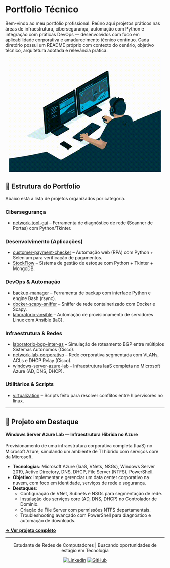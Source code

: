 #  Portfolio Técnico 


Bem-vindo ao meu portfólio profissional. Reúno aqui projetos práticos nas áreas de infraestrutura, cibersegurança, automação com Python e integração com práticas DevOps — desenvolvidos com foco em aplicabilidade corporativa e amadurecimento técnico contínuo. Cada diretório possui um README próprio com contexto do cenário, objetivo técnico, arquitetura adotada e relevância prática.

<div align="center">

![Demonstração TI](./TI.gif)

</div>

## 📁 Estrutura do Portfolio

Abaixo está a lista de projetos organizados por categoria.

### Cibersegurança
- [network-tool-gui](./ciberseguranca/network-tool-gui) – Ferramenta de diagnóstico de rede (Scanner de Portas) com Python/Tkinter.

### Desenvolvimento (Aplicações)
- [customer-payment-checker](./dev/customer-payment-checker) – Automação web (RPA) com Python + Selenium para verificação de pagamentos.
- [StockFlow](./dev/StockFlow) – Sistema de gestão de estoque com Python + Tkinter + MongoDB.

### DevOps & Automação
- [backup-manager](./devops/backup-manager) – Ferramenta de backup com interface Python e engine Bash (rsync).
- [docker-scapy-sniffer](./devops/docker-scapy-sniffer) – Sniffer de rede containerizado com Docker e Scapy.
- [laboratorio-ansible](./devops/laboratorio-ansible) – Automação de provisionamento de servidores Linux com Ansible (IaC).

### Infraestrutura & Redes
- [laboratorio-bgp-inter-as](./Infraestrutura/laboratorio-bgp-inter-as) – Simulação de roteamento BGP entre múltiplos Sistemas Autônomos (Cisco).
- [network-lab-corporativo](./Infraestrutura/network-lab-corporativo) – Rede corporativa segmentada com VLANs, ACLs e DHCP Relay (Cisco).
- [windows-server-azure-lab](./Infraestrutura/windows-server-azure-lab) – Infraestrutura IaaS completa no Microsoft Azure (AD, DNS, DHCP).

### Utilitários & Scripts
- [virtualization](./utility-scripts/virtualization) – Scripts feito para resolver conflitos entre hipervisores no linux.

---

## 🎯 Projeto em Destaque

#### Windows Server Azure Lab — Infraestrutura Híbrida no Azure
Provisionamento de uma infraestrutura corporativa completa (IaaS) no Microsoft Azure, simulando um ambiente de TI híbrido com serviços core da Microsoft.

- **Tecnologias**: Microsoft Azure (IaaS, VNets, NSGs), Windows Server 2019, Active Directory, DNS, DHCP, File Server (NTFS), PowerShell.
- **Objetivo**: Implementar e gerenciar um data center corporativo na nuvem, com foco em identidade, serviços de rede e segurança.
- **Destaques**:
    - Configuração de VNet, Subnets e NSGs para segmentação de rede.
    - Instalação dos serviços core (AD, DNS, DHCP) no Controlador de Domínio.
    - Criação de File Server com permissões NTFS departamentais.
    - Troubleshooting avançado com PowerShell para diagnóstico e automação de downloads.

**[→ Ver projeto completo](./Infraestrutura/windows-server-azure-lab/)**

---
<div align="center">

 Estudante de Redes de Computadores | Buscando oportunidades de estágio em Tecnologia  

[![LinkedIn](https://img.shields.io/badge/LinkedIn-jonatas--pimenta-blue?logo=linkedin&style=for-the-badge)](https://www.linkedin.com/in/jonatas-pimenta-9ab861288/)
[![GitHub](https://img.shields.io/badge/GitHub-Ver_Mais_Projetos-black?logo=github&style=for-the-badge)](https://github.com/jonatas-pimenta)

</div>